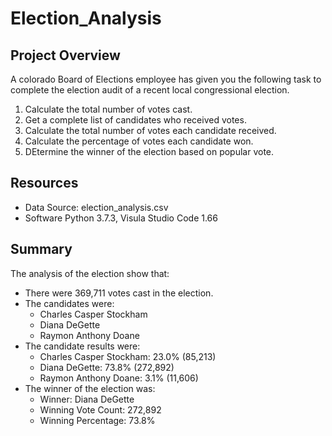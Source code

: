 # Election_Analysis

## Project Overview
A colorado Board of Elections employee has given you the following task to complete the election audit of a recent local congressional election.

1. Calculate the total number of votes cast.
2. Get a complete list of candidates who received votes.
3. Calculate the total number of votes each candidate received.
4. Calculate the percentage of votes each candidate won.
5. DEtermine the winner of the election based on popular vote.

## Resources
* Data Source: election_analysis.csv
* Software Python 3.7.3, Visula Studio Code 1.66

## Summary
The analysis of the election show that:

* There were 369,711 votes cast in the election.
* The candidates were:
    -   Charles Casper Stockham
    -   Diana DeGette
    -   Raymon Anthony Doane
* The candidate results were:
    -   Charles Casper Stockham: 23.0% (85,213)
    -   Diana DeGette: 73.8% (272,892)
    -   Raymon Anthony Doane: 3.1% (11,606)    
* The winner of the election was: 
    -   Winner: Diana DeGette
    -   Winning Vote Count: 272,892
    -   Winning Percentage: 73.8%
